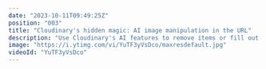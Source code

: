 ```yaml
---
date: "2023-10-11T09:49:25Z"
position: "003"
title: "Cloudinary's hidden magic: AI image manipulation in the URL"
description: "Use Cloudinary's AI features to remove items or fill out backgrounds. This is amazing!\n\nhttps://cloudinary.com/blog/generative-fill-ai-powered-outpainting\n\nFollow me here:\nWebsite: https://timbenniks.dev\nTwitter: https://twitter.com/timbenniks\nGithub: https://github.com/timbenniks"
image: "https://i.ytimg.com/vi/YuTF3yVsDco/maxresdefault.jpg"
videoId: "YuTF3yVsDco"
---
```


